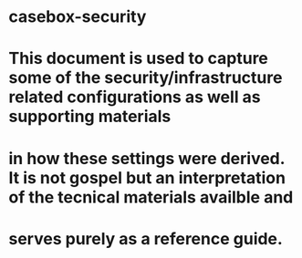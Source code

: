 # casebox-security

# This document is used to capture some of the security/infrastructure related configurations as well as supporting materials
# in how these settings were derived. It is not gospel but an interpretation of the tecnical materials availble and
# serves purely as a reference guide.



